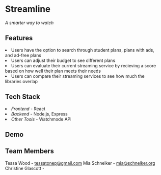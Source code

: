 # Streamline
<i>A smarter way to watch</i>

## Features
<li> Users have the option to search through student plans, plans with ads, and ad-free plans </li>
<li> Users can adjust their budget to see different plans</li>
<li> Users can evaluate their current streaming service by recieving a score based on how well their plan meets their needs </li>
<li> Users can compare their streaming services to see how much the libraries overlap </li>

## Tech Stack
<li><em>Frontend</em> - React
<li><em>Backend</em> - Node.js, Express
<li><em>Other Tools</em> - Watchmode API

## Demo

## Team Members
Tessa Wood - tessatonep@gmail.com 
Mia Schnelker - mia@schnelker.org
Christine Glascott - 